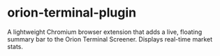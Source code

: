 # orion-terminal-plugin
A lightweight Chromium browser extension that adds a live, floating summary bar to the Orion Terminal Screener. Displays real-time market stats.
